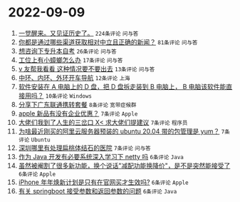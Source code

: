 # 2022-09-09

1. [一觉醒来。又见证历史了。](https://www.v2ex.com/t/878785) `224条评论` `问与答`
1. [你都是通过哪些渠道获取相对中立且正确的新闻？](https://www.v2ex.com/t/878787) `81条评论` `问与答`
1. [想咨询下专升本自考](https://www.v2ex.com/t/878804) `26条评论` `问与答`
1. [工位上有小蟑螂怎么办](https://www.v2ex.com/t/878824) `17条评论` `问与答`
1. [v 友帮我看看 这种情况要不要出去](https://www.v2ex.com/t/878826) `13条评论` `问与答`
1. [中环、内环、外环开车导航](https://www.v2ex.com/t/878790) `12条评论` `上海`
1. [软件安装在 A 电脑上的 D 盘，把 D 盘拆走装到 B 电脑上， B 电脑该软件能直接用吗？](https://www.v2ex.com/t/878809) `10条评论` `Windows`
1. [分享下广东联通携转套餐](https://www.v2ex.com/t/878794) `8条评论` `宽带症候群`
1. [apple 新品有没有企业优惠？](https://www.v2ex.com/t/878820) `7条评论` `Apple`
1. [大佬们我到了人生的三岔口 X< 求大佬们提建议](https://www.v2ex.com/t/878815) `7条评论` `程序员`
1. [为啥最近刚买的阿里云服务器预装的 ubuntu 20.04 带的包管理是 yum？](https://www.v2ex.com/t/878807) `7条评论` `Ubuntu`
1. [深圳哪里有处理扁桃体结石的医院](https://www.v2ex.com/t/878799) `7条评论` `问与答`
1. [作为 Java 开发有必要系统深入学习下 netty 吗](https://www.v2ex.com/t/878812) `6条评论` `Java`
1. [虽然被阉割了很多新功能，换个说话"减配功能换降价"，是不是突然能接受了](https://www.v2ex.com/t/878810) `6条评论` `Apple`
1. [iPhone 年年焕新计划是只有在官网买才生效吗?](https://www.v2ex.com/t/878806) `6条评论` `Apple`
1. [有关 springboot 接受参数和返回参数的问题](https://www.v2ex.com/t/878798) `6条评论` `Java`
